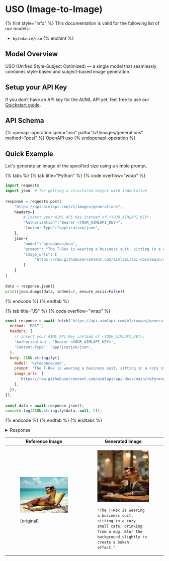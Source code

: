 # USO (Image-to-Image)

{% hint style="info" %}
This documentation is valid for the following list of our models:

* `bytedance/uso`
{% endhint %}

## Model Overview

USO (Unified Style-Subject Optimized) — a single model that seamlessly combines style-based and subject-based image generation.

## Setup your API Key

If you don’t have an API key for the AI/ML API yet, feel free to use our [Quickstart guide](https://docs.aimlapi.com/quickstart/setting-up).

## API Schema

{% openapi-operation spec="uso" path="/v1/images/generations" method="post" %}
[OpenAPI uso](https://raw.githubusercontent.com/aimlapi/api-docs/refs/heads/main/docs/api-references/image-models/ByteDance/uso.json)
{% endopenapi-operation %}

## Quick Example

Let's generate an image of the specified size using a simple prompt.

{% tabs %}
{% tab title="Python" %}
{% code overflow="wrap" %}
```python
import requests
import json  # for getting a structured output with indentation

response = requests.post(
    "https://api.aimlapi.com/v1/images/generations",
    headers={
        # Insert your AIML API Key instead of <YOUR_AIMLAPI_KEY>:
        "Authorization":"Bearer <YOUR_AIMLAPI_KEY>",
        "Content-Type":"application/json",
    },
    json={
        "model":"bytedance/uso",
        "prompt": "The T-Rex is wearing a business suit, sitting in a cozy small café, drinking from a mug. Blur the background slightly to create a bokeh effect.",
        "image_urls": [ 
             "https://raw.githubusercontent.com/aimlapi/api-docs/main/reference-files/t-rex.png"
        ]
    }
)

data = response.json()
print(json.dumps(data, indent=2, ensure_ascii=False))
```
{% endcode %}
{% endtab %}

{% tab title="JS" %}
{% code overflow="wrap" %}
```javascript
const response = await fetch('https://api.aimlapi.com/v1/images/generations', {
  method: 'POST',
  headers: {
    // Insert your AIML API Key instead of <YOUR_AIMLAPI_KEY>:
    'Authorization': 'Bearer <YOUR_AIMLAPI_KEY>',
    'Content-Type': 'application/json',
  },
  body: JSON.stringify({
    model: 'bytedance/uso',
    prompt: 'The T-Rex is wearing a business suit, sitting in a cozy small café, drinking from a mug. Blur the background slightly to create a bokeh effect.',
    image_urls: [
      'https://raw.githubusercontent.com/aimlapi/api-docs/main/reference-files/t-rex.png'
    ],        
  }),
});

const data = await response.json();
console.log(JSON.stringify(data, null, 2));
```
{% endcode %}
{% endtab %}
{% endtabs %}

<details>

<summary>Response</summary>

{% code overflow="wrap" %}
```json5
{
  "images": [
    {
      "url": "https://cdn.aimlapi.com/eagle/files/penguin/sMMWnB7wyBK8o_XiAohle.png",
      "content_type": "image/png",
      "file_name": null,
      "file_size": null,
      "width": 1024,
      "height": 1024
    }
  ],
  "seed": 351168504,
  "has_nsfw_concepts": [
    false
  ],
  "prompt": "The T-Rex is wearing a business suit, sitting in a cozy small café, drinking from a mug. Blur the background slightly to create a bokeh effect.",
  "timings": {
    "inference": 10.547778039996047
  },
  "data": [
    {
      "url": "https://cdn.aimlapi.com/eagle/files/penguin/sMMWnB7wyBK8o_XiAohle.png",
      "content_type": "image/png",
      "file_name": null,
      "file_size": null,
      "width": 1024,
      "height": 1024
    }
  ],
  "meta": {
    "usage": {
      "tokens_used": 420000
    }
  }
}
```
{% endcode %}

</details>

<table data-full-width="false"><thead><tr><th>Reference Image</th><th>Generated Image</th></tr></thead><tbody><tr><td><div><figure><img src="../../../.gitbook/assets/flux-dev-t-rex.png" alt=""><figcaption><p>(original)</p></figcaption></figure></div></td><td><div><figure><img src="../../../.gitbook/assets/sMMWnB7wyBK8o_XiAohle.png" alt=""><figcaption><p><code>"The T-Rex is wearing a business suit, sitting in a cozy small café, drinking from a mug. Blur the background slightly to create a bokeh effect."</code></p></figcaption></figure></div></td></tr></tbody></table>
